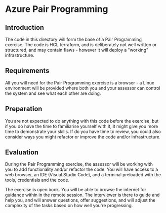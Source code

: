 # Azure Pair Programming

## Introduction
The code in this directory will form the base of a Pair Programming exercise.  The code is HCL terraform, and is deliberately not well written or structured, and may contain flaws - however it will deploy a "working" infrastructure.

## Requirements
All you will need for the Pair Programming exercise is a browser - a Linux environment will be provided where both you and your assessor can control the system and see what each other are doing.

## Preparation
You are not expected to do anything with this code before the exercise, but if you do have the time to familiarise yourself with it, it might give you more time to demonstrate your skills.  If do you have time to review, you could also consider ways you might refactor or improve the code and/or infrastructure.

## Evaluation
During the Pair Programming exercise, the assessor will be working with you to add functionality and/or refactor the code.  You will have access to a web browser, an IDE (Visual Studio Code), and a terminal preloaded with the tools, credentials and the code.

The exercise is open book. You will be able to browse the internet for guidance within in the remote session.  The interviewer is there to guide and help you, and will answer questions, offer suggestions, and will adjust the complexity of the tasks based on how well you're progressing.
